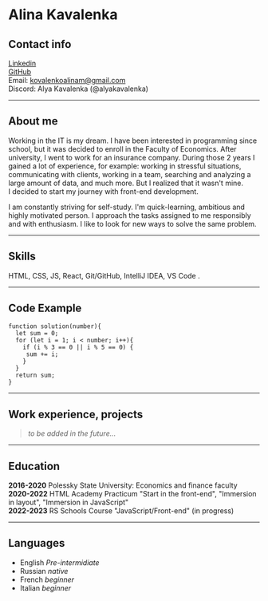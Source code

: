 # Alina Kavalenka 
## Contact info

[Linkedin](https://www.linkedin.com/in/alina-kavalenka-aa8979180/)  
[GitHub](https://github.com/AlyaKavalenka)  
Email: kovalenkoalinam@gmail.com  
Discord: Alya Kavalenka (@alyakavalenka)

---
## About me

Working in the IT is my dream. I have been interested in programming since school, but it was decided to enroll in the Faculty of Economics. After university, I went to work for an insurance company. During those 2 years I gained a lot of experience, for example: working in stressful situations, communicating with clients, working in a team, searching and analyzing a large amount of data, and much more. But I realized that it wasn't mine.  
I decided to start my journey with front-end development.

I am constantly striving for self-study. I'm quick-learning, ambitious and highly motivated person. I approach the tasks assigned to me responsibly and with enthusiasm. I like to look for new ways to solve the same problem.

---
## Skills

HTML, CSS, JS, React, Git/GitHub, IntelliJ IDEA, VS Code .

---
## Code Example
```
function solution(number){
  let sum = 0;
  for (let i = 1; i < number; i++){
    if (i % 3 == 0 || i % 5 == 0) {
     sum += i;
    }
  }
  return sum;
}
```
---
## Work experience, projects

>*to be added in the future...*

---
## Education

**2016-2020** Polessky State University: Economics and finance faculty  
**2020-2022** HTML Academy Practicum  "Start in the front-end", "Immersion in layout", "Immersion in JavaScript"  
**2022-2023** RS Schools Course "JavaScript/Front-end" (in progress)

---
## Languages 

* English *Pre-intermidiate*
* Russian *native*
* French *beginner*
* Italian *beginner*